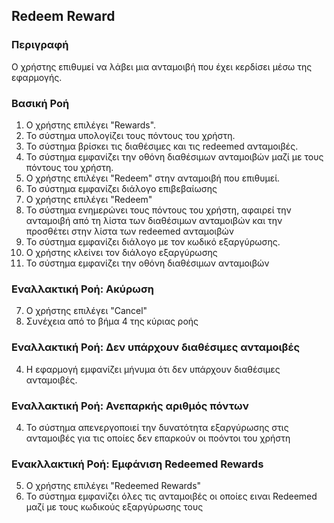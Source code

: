 ## Redeem Reward

### Περιγραφή

Ο χρήστης επιθυμεί να λάβει μια ανταμοιβή που έχει κερδίσει μέσω της εφαρμογής.

### Βασική Ροή

1. Ο χρήστης επιλέγει "Rewards".
2. Το σύστημα υπολογίζει τους πόντους του χρήστη.
3. Το σύστημα βρίσκει τις διαθέσιμες και τις redeemed ανταμοιβές.
4. Το σύστημα εμφανίζει την οθόνη διαθέσιμων ανταμοιβών μαζί με τους πόντους του χρήστη.
5. Ο χρήστης επιλέγει "Redeem" στην ανταμοιβή που επιθυμεί.
6. Το σύστημα εμφανίζει διάλογο επιβεβαίωσης  
7. Ο χρήστης επιλέγει "Redeem"
6. Το σύστημα ενημερώνει τους πόντους του χρήστη, αφαιρεί την ανταμοιβή από τη λίστα των διαθέσιμων ανταμοιβών και την προσθέτει στην λίστα των redeemed  ανταμοιβών
7. Το σύστημα εμφανίζει διάλογο με τον κωδικό εξαργύρωσης.
8. Ο χρήστης κλείνει τον διάλογο εξαργύρωσης
9. Το σύστημα εμφανίζει την οθόνη διαθέσιμων ανταμοιβών

### Εναλλακτική Ροή: Ακύρωση

7. Ο χρήστης επιλέγει "Cancel"
8. Συνέχεια από το βήμα 4 της κύριας ροής

### Εναλλακτική Ροή: Δεν υπάρχουν διαθέσιμες ανταμοιβές

4. Η εφαρμογή εμφανίζει μήνυμα ότι δεν υπάρχουν διαθέσιμες ανταμοιβές.

### Εναλλακτική Ροή: Ανεπαρκής αριθμός πόντων

4. Το σύστημα απενεργοποιεί την δυνατότητα εξαργύρωσης στις ανταμοιβές για τις οποίες δεν επαρκούν οι ποόντοι του χρήστη

### Ενακλλακτική Ροή: Εμφάνιση Redeemed Rewards

5. Ο χρήστης επιλέγει "Redeemed Rewards"
6. Το σύστημα εμφανίζει όλες τις ανταμοιβές οι οποίες ειναι Redeemed μαζί με τους κωδικούς εξαργύρωσης τους